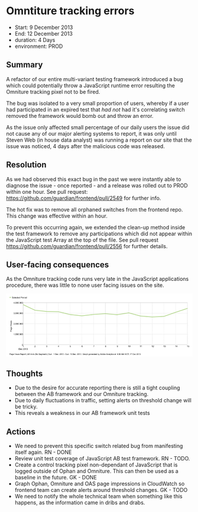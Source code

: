 # Omntiture tracking errors

- Start: 9 December 2013
- End: 12 December 2013
- duration: 4 Days
- environment: PROD

## Summary
A refactor of our entire multi-variant testing framework introduced a bug which could potentially throw a JavaScript runtime error resulting the Omniture tracking pixel not to be fired.

The bug was isolated to a very small proportion of users, 
whereby if a user had participated in an expired test that *had not* had it's correlating switch removed the framework would bomb out and throw an error.

As the issue only affected small percentage of our daily users the issue did not cause any of our major alerting systems to report, it was only until Steven Web (in house data analyst) was running a report on our site that the issue was noticed, 4 days after the malicious code was released. 

## Resolution
As we had observed this exact bug in the past we were instantly able to diagnose the issue - once reported - and a release was rolled out to PROD within one hour. See pull request: https://github.com/guardian/frontend/pull/2549 for further info.

The hot fix was to remove all orphaned switches from the frontend repo. This change was effective within an hour.

To prevent this occurring again, we extended the clean-up method inside the test framework to remove any participations which did not appear within the JavaScript test Array at the top of the file. See pull request https://github.com/guardian/frontend/pull/2556 for further details.

## User-facing consequences
As the Omniture tracking code runs very late in the JavaScript applications procedure, there was little to none user facing issues on the site.

![Omniture report](images/2013-12-12.png)

## Thoughts

- Due to the desire for accurate reporting there is still a tight coupling between the AB framework and our Omniture tracking.
- Due to daily fluctuations in traffic, setting alerts on threshold change will be tricky.
- This reveals a weakness in our AB framework unit tests

## Actions

- We need to prevent this specific switch related bug from manifesting itself again. RN - DONE
- Review unit test coverage of JavaScript AB test framework. RN - TODO.
- Create a control tracking pixel non-dependant of JavaScript that is logged outside of Ophan and Omniture. This can then be used as a baseline in the future. GK - DONE
- Graph Ophan, Omniture and OAS page impressions in CloudWatch so frontend team can create alerts around threshold changes. GK - TODO
- We need to notify the whole technical team when something like this happens, as the information came in dribs and drabs. 
